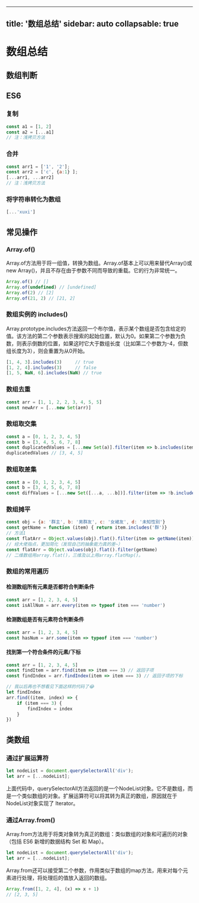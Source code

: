 <!--
 * @Author: gexiaolei
 * @Date: 2020-06-20 15:36:17
 * @LastEditTime: 2020-06-20 16:59:51
 * @LastEditors: Please set LastEditors
 * @Description: 数组总结
--> 

---
title: '数组总结'
sidebar: auto
collapsable: true
---
# 数组总结

## 数组判断

## ES6

### 复制
```js
const a1 = [1, 2]
const a2 = [...a1]
// 注：浅拷贝方法
```

### 合并
```js
const arr1 = ['1', '2'];
const arr2 = ['c', {a:1} ];
[...arr1, ...arr2]
// 注：浅拷贝方法
```

### 将字符串转化为数组
```js
[...'xuxi']
```

## 常见操作
### Array.of()
Array.of方法用于将一组值，转换为数组。Array.of基本上可以用来替代Array()或new Array()，并且不存在由于参数不同而导致的重载。它的行为非常统一。
```js
Array.of() // []
Array.of(undefined) // [undefined]
Array.of(2) // [2]
Array.of(21, 2) // [21, 2]
```

### 数组实例的 includes()
Array.prototype.includes方法返回一个布尔值，表示某个数组是否包含给定的值。该方法的第二个参数表示搜索的起始位置，默认为0。如果第二个参数为负数，则表示倒数的位置，如果这时它大于数组长度（比如第二个参数为-4，但数组长度为3），则会重置为从0开始。
```js
[1, 4, 3].includes(3)     // true
[1, 2, 4].includes(3)     // false
[1, 5, NaN, 6].includes(NaN) // true
```

### 数组去重
```js
const arr = [1, 1, 2, 2, 3, 4, 5, 5]
const newArr = [...new Set(arr)]
```

### 数组取交集
```js
const a = [0, 1, 2, 3, 4, 5]
const b = [3, 4, 5, 6, 7, 8]
const duplicatedValues = [...new Set(a)].filter(item => b.includes(item))
duplicatedValues // [3, 4, 5]
```

### 数组取差集
```js
const a = [0, 1, 2, 3, 4, 5]
const b = [3, 4, 5, 6, 7, 8]
const diffValues = [...new Set([...a, ...b])].filter(item => !b.includes(item) || !a.includes(item)) // [0, 1, 2, 6, 7, 8]
```

### 数组摊平
```js
const obj = {a: '群主', b: '男群友', c: '女裙友', d: '未知性别'}
const getName = function (item) { return item.includes('群')}
// 方法1
const flatArr = Object.values(obj).flat().filter(item => getName(item))
// 经大佬指点，更加简化（发现自己的抽象能力真的差~）
const flatArr = Object.values(obj).flat().filter(getName)
// 二维数组用array.flat()，三维及以上用array.flatMap()。
```

### 数组的常用遍历
#### 检测数组所有元素是否都符合判断条件
```js
const arr = [1, 2, 3, 4, 5]
const isAllNum = arr.every(item => typeof item === 'number')
```

#### 检测数组是否有元素符合判断条件
```js
const arr = [1, 2, 3, 4, 5]
const hasNum = arr.some(item => typeof item === 'number')
```

#### 找到第一个符合条件的元素/下标
```js
const arr = [1, 2, 3, 4, 5]
const findItem = arr.find(item => item === 3) // 返回子项
const findIndex = arr.findIndex(item => item === 3) // 返回子项的下标

// 我以后再也不想看见下面这样的代码了😂
let findIndex
arr.find((item, index) => {
    if (item === 3) {
        findIndex = index
    }
})
```


## 类数组

### 通过扩展运算符
```js
let nodeList = document.querySelectorAll('div');
let arr = [...nodeList];
```
上面代码中，querySelectorAll方法返回的是一个NodeList对象。它不是数组，而是一个类似数组的对象。扩展运算符可以将其转为真正的数组，原因就在于NodeList对象实现了 Iterator。

### 通过Array.from()
Array.from方法用于将类对象转为真正的数组：类似数组的对象和可遍历的对象（包括 ES6 新增的数据结构 Set 和 Map）。
```js
let nodeList = document.querySelectorAll('div');
let arr = [...nodeList];
```

Array.from还可以接受第二个参数，作用类似于数组的map方法，用来对每个元素进行处理，将处理后的值放入返回的数组。
```js
Array.from([1, 2, 4], (x) => x + 1)
// [2, 3, 5]
```


